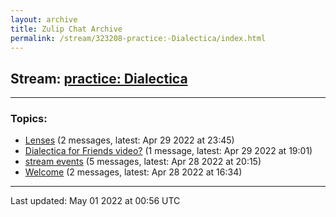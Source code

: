```yaml
---
layout: archive
title: Zulip Chat Archive
permalink: /stream/323208-practice:-Dialectica/index.html
---
```


## Stream: [practice: Dialectica](https://mattecapu.github.io/ct-zulip-archive/stream/323208-practice:-Dialectica/index.html)
---

### Topics:

* [Lenses](topic/topic_Lenses.html) (2 messages, latest: Apr 29 2022 at 23:45)
* [Dialectica for Friends video?](topic/topic_Dialectica.20for.20Friends.20video.3F.html) (1 message, latest: Apr 29 2022 at 19:01)
* [stream events](topic/topic_stream.20events.html) (5 messages, latest: Apr 28 2022 at 20:15)
* [Welcome](topic/topic_Welcome.html) (2 messages, latest: Apr 28 2022 at 16:34)

<hr><p>Last updated: May 01 2022 at 00:56 UTC</p>
